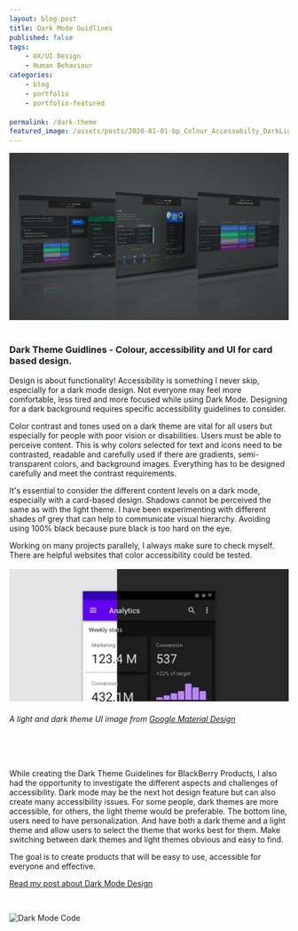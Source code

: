 ```yaml
---
layout: blog-post
title: Dark Mode Guidlines
published: false
tags: 
    - UX/UI Design
    - Human Behaviour
categories:
    - blog
    - portfolio
    - portfolio-featured
    
permalink: /dark-theme
featured_image: /assets/posts/2020-01-01-bp_Colour_Accessabilty_DarkLight/DArkThemMockup.jpg
---
```


![dark theme guidlines](/assets/posts/2020-01-01-bp_Colour_Accessabilty_DarkLight/DArkThemMockup.jpg "dark theme guidlines")
<br>
<br> 

### Dark Theme Guidlines - Colour, accessibility and UI for card based design.

Design is about functionality! Accessibility is something I never skip, especially for a dark mode design. Not everyone may feel more comfortable, less tired and more focused while using Dark Mode. Designing for a dark background requires specific accessibility guidelines to consider. 

Color contrast and tones used on a dark theme are vital for all users but especially for people with poor vision or disabilities. Users must be able to perceive content. This is why colors selected for text and icons need to be contrasted, readable and carefully used if there are gradients, semi-transparent colors, and background images. Everything has to be designed carefully and meet the contrast requirements. 
<br>

It's essential to consider the different content levels on a dark mode, especially with a card-based design. Shadows cannot be perceived the same as with the light theme. I have been experimenting with different shades of grey that can help to communicate visual hierarchy. Avoiding using 100% black because pure black is too hard on the eye.  

Working on many projects parallely, I always make sure to check myself.  There are helpful websites that color accessibility could be tested. 
<br>
<br>
![light and dark theme UI](/assets/posts/2020-01-01-bp_Colour_Accessabilty_DarkLight/g_material_design.png "light and dark theme UI")
###### A light and dark theme UI image from [Google Material Design](https://material.io/design/color/dark-theme.html#usage) 
<br>


<br>

While creating the Dark Theme Guidelines for BlackBerry Products, I also had the opportunity to investigate the different aspects and challenges of accessibility. Dark mode may be the next hot design feature but can also create many accessibility issues. For some people, dark themes are more accessible, for others, the light theme would be preferable. The bottom line, users need to have personalization. And have both a dark theme and a light theme and allow users to select the theme that works best for them. Make switching between dark themes and light themes obvious and easy to find.

The goal is to create products that will be easy to use, accessible for everyone and effective. 

[Read my post about Dark Mode Design](https://curlydesigner.com/colour-accessibility) 

<br>

![Dark Mode Code](assets/posts/2020-01-01-bp_Colour_Accessabilty_DarkLight/AdobeStock_170801444.jpeg "Dark Mode Code")

